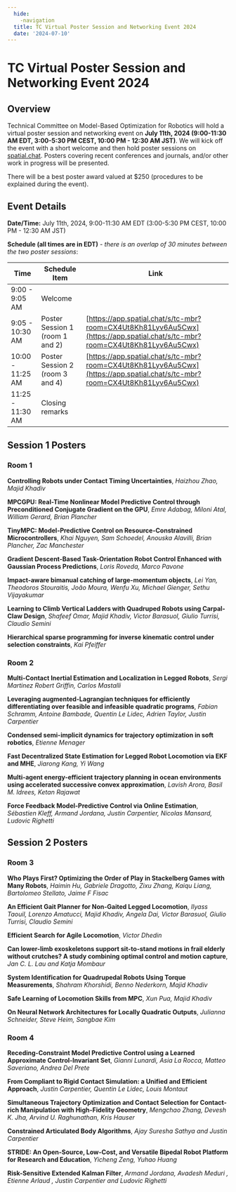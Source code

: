 ```yaml
---
  hide:
    -navigation
  title: TC Virtual Poster Session and Networking Event 2024
  date: '2024-07-10'
---
```


# TC Virtual Poster Session and Networking Event 2024

## Overview

Technical Committee on Model-Based Optimization for Robotics will hold a virtual poster session and networking event on **July 11th, 2024 (9:00-11:30 AM EDT, 3:00-5:30 PM CEST, 10:00 PM - 12:30 AM JST)**. We will kick off the event with a short welcome and then hold poster sessions on [spatial.chat](https://app.spatial.chat/s/tc-mbr?room=CX4Ut8Kh81Lyv6Au5Cwx). Posters covering recent conferences and journals, and/or other work in progress will be presented.

There will be a best poster award valued at $250 (procedures to be explained during the event).

## Event Details

**Date/Time:** July 11th, 2024, 9:00-11:30 AM EDT (3:00-5:30 PM CEST, 10:00 PM - 12:30 AM JST)

**Schedule (all times are in EDT)** - *there is an overlap of 30 minutes between the two poster sessions*:

| Time | Schedule Item | Link |
| ----------- | ----------- | ----------- |
| 9:00 - 9:05 AM | Welcome |  |
| 9:05 - 10:30 AM | Poster Session 1 (room 1 and 2) | [https://app.spatial.chat/s/tc-mbr?room=CX4Ut8Kh81Lyv6Au5Cwx](https://app.spatial.chat/s/tc-mbr?room=CX4Ut8Kh81Lyv6Au5Cwx) |
| 10:00 - 11:25 AM | Poster Session 2 (room 3 and 4) | [https://app.spatial.chat/s/tc-mbr?room=CX4Ut8Kh81Lyv6Au5Cwx](https://app.spatial.chat/s/tc-mbr?room=CX4Ut8Kh81Lyv6Au5Cwx) |
| 11:25 - 11:30 AM | Closing remarks | |

## Session 1 Posters

### Room 1

**Controlling Robots under Contact Timing Uncertainties**, *Haizhou Zhao, Majid Khadiv*

**MPCGPU: Real-Time Nonlinear Model Predictive Control through Preconditioned Conjugate Gradient on the GPU**, *Emre Adabag, Miloni Atal, William Gerard, Brian Plancher*

**TinyMPC: Model-Predictive Control on Resource-Constrained Microcontrollers**, *Khai Nguyen, Sam Schoedel, Anouska Alavilli, Brian Plancher, Zac Manchester*

**Gradient Descent-Based Task-Orientation Robot Control Enhanced with Gaussian Process Predictions**, *Loris Roveda, Marco Pavone*

**Impact-aware bimanual catching of large-momentum objects**, *Lei Yan, Theodoros Stouraitis, João Moura, Wenfu Xu, Michael Gienger, Sethu Vijayakumar*

**Learning to Climb Vertical Ladders with Quadruped Robots using Carpal-Claw Design**, *Shafeef Omar, Majid Khadiv, Victor Barasuol, Giulio Turrisi, Claudio Semini*

**Hierarchical sparse programming for inverse kinematic control under selection constraints**, *Kai Pfeiffer*

### Room 2

**Multi-Contact Inertial Estimation and Localization in Legged Robots**, *Sergi Martinez Robert Griffin, Carlos Mastalli*

**Leveraging augmented-Lagrangian techniques for efficiently differentiating over feasible and infeasible quadratic programs**, *Fabian Schramm, Antoine Bambade, Quentin Le Lidec, Adrien Taylor, Justin Carpentier*

**Condensed semi-implicit dynamics for trajectory optimization in soft robotics**, *Etienne Menager*

**Fast Decentralized State Estimation for Legged Robot Locomotion via EKF and MHE**, *Jiarong Kang, Yi Wang*

**Multi-agent energy-efficient trajectory planning in ocean environments using accelerated successive convex approximation**, *Lavish Arora, Basil M. Idrees, Ketan Rajawat*

**Force Feedback Model-Predictive Control via Online Estimation**, *Sébastien Kleff, Armand Jordana, Justin Carpentier, Nicolas Mansard, Ludovic Righetti*

## Session 2 Posters

### Room 3

**Who Plays First? Optimizing the Order of Play in Stackelberg Games with Many Robots**, *Haimin Hu, Gabriele Dragotto, Zixu Zhang, Kaiqu Liang, Bartolomeo Stellato, Jaime F Fisac*

**An Efficient Gait Planner for Non-Gaited Legged Locomotion**, *Ilyass Taouil, Lorenzo Amatucci, Majid Khadiv, Angela Dai, Victor Barasuol, Giulio Turrisi, Claudio Semini*

**Efficient Search for Agile Locomotion**, *Victor Dhedin*

**Can lower-limb exoskeletons support sit-to-stand motions in frail elderly without crutches? A study combining optimal control and motion capture**, *Jan C. L. Lau and Katja Mombaur*

**System Identification for Quadrupedal Robots Using Torque Measurements**, *Shahram Khorshidi, Benno Nederkorn, Majid Khadiv*

**Safe Learning of Locomotion Skills from MPC**, *Xun Pua, Majid Khadiv*

**On Neural Network Architectures for Locally Quadratic Outputs**, *Julianna Schneider, Steve Heim, Sangbae Kim*

### Room 4

**Receding-Constraint Model Predictive Control using a Learned Approximate Control-Invariant Set**, *Gianni Lunardi, Asia La Rocca, Matteo Saveriano, Andrea Del Prete*

**From Compliant to Rigid Contact Simulation: a Unified and Efficient Approach**, *Justin Carpentier, Quentin Le Lidec, Louis Montaut*

**Simultaneous Trajectory Optimization and Contact Selection for Contact-rich Manipulation with High-Fidelity Geometry**, *Mengchao Zhang, Devesh K. Jha, Arvind U. Raghunathan, Kris Hauser*

**Constrained Articulated Body Algorithms**, *Ajay Suresha Sathya and Justin Carpentier*

**STRIDE: An Open-Source, Low-Cost, and Versatile Bipedal Robot Platform for Research and Education**, *Yicheng Zeng, Yuhao Huang*

**Risk-Sensitive Extended Kalman Filter**, *Armand Jordana, Avadesh Meduri , Etienne Arlaud , Justin Carpentier and Ludovic Righetti*


